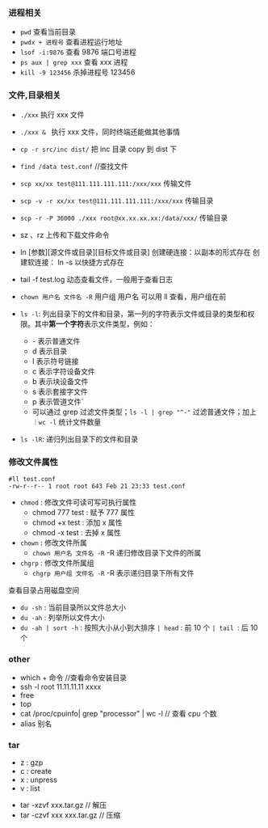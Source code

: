 ### 进程相关

- `pwd` 查看当前目录
- `pwdx + 进程号` 查看进程运行地址
- `lsof -i:9876` 查看 9876 端口号进程
- `ps aux | grep xxx` 查看 xxx 进程
- `kill -9 123456` 杀掉进程号 123456

### 文件,目录相关

- `./xxx` 执行 xxx 文件
- `./xxx & ` 执行 xxx 文件，同时终端还能做其他事情
- `cp -r src/inc dist/` 把 inc 目录 copy 到 dist 下
- `find /data test.conf` //查找文件
- `scp xx/xx test@111.111.111.111:/xxx/xxx` 传输文件
- `scp -v -r xx/xx test@111.111.111.111:/xxx/xxx` 传输目录
- `scp -r -P 36000 ./xxx root@xx.xx.xx.xx:/data/xxx/` 传输目录
- sz 、rz 上传和下载文件命令
- ln [参数][源文件或目录][目标文件或目录]
  创建硬连接：以副本的形式存在
  创建软连接： ln -s 以快捷方式存在
- tail -f test.log 动态查看文件，一般用于查看日志
- `chown 用户名 文件名 -R` 用户组 用户名 可以用 ll 查看，用户组在前

- `ls -l`: 列出目录下的文件和目录，第一列的字符表示文件或目录的类型和权限。其中**第一个字符**表示文件类型，例如：
  - \- 表示普通文件
  - d 表示目录
  - l 表示符号链接
  - c 表示字符设备文件
  - b 表示块设备文件
  - s 表示套接字文件
  - p 表示管道文件`
  - 可以通过 grep 过滤文件类型；`ls -l | grep "^-"` 过滤普通文件；加上` ｜wc -l` 统计文件数量
- `ls -lR`: 递归列出目录下的文件和目录

### 修改文件属性

```
#ll test.conf
-rw-r--r-- 1 root root 643 Feb 21 23:33 test.conf
```

- `chmod` : 修改文件可读可写可执行属性
  - chmod 777 test : 赋予 777 属性
  - chmod +x test : 添加 x 属性
  - chmod -x test : 去掉 x 属性
- `chown` : 修改文件所属
  - `chown 用户名 文件名 -R` -R 递归修改目录下文件的所属
- `chgrp` : 修改文件所属组
  - `chgrp 用户组 文件名 -R` -R 表示递归目录下所有文件

查看目录占用磁盘空间

- `du -sh` : 当前目录所以文件总大小
- `du -ah` : 列举所以文件大小
- `du -ah | sort -h` : 按照大小从小到大排序 `| head` : 前 10 个 `| tail `: 后 10 个

### other

- which + 命令 //查看命令安装目录
- ssh -l root 11.11.11.11 xxxx
- free
- top
- cat /proc/cpuinfo| grep "processor" | wc -l // 查看 cpu 个数
- alias 别名

### tar

- z : gzp
- c : create
- x : unpress
- v : list

* tar -xzvf xxx.tar.gz // 解压
* tar -czvf xxx xxx.tar.gz // 压缩

